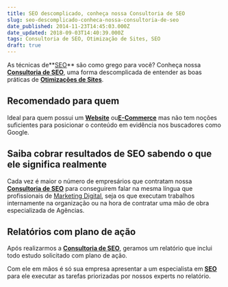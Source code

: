 ```yaml
---
title: SEO descomplicado, conheça nossa Consultoria de SEO
slug: seo-descomplicado-conheca-nossa-consultoria-de-seo
date_published: 2014-11-23T14:45:03.000Z
date_updated: 2018-09-03T14:40:39.000Z
tags: Consultoria de SEO, Otimização de Sites, SEO
draft: true
---
```


As técnicas de**[SEO](https://blog.inoweb.com.br/otimizacao-de-sites-seo)** são como grego para você? Conheça nossa **[Consultoria de SEO](https://blog.inoweb.com.br/consultoria-de-seo)**, uma forma descomplicada de entender as boas práticas de **[Otimizações de Sites](https://blog.inoweb.com.br/otimizacao-de-sites-seo)**.

## Recomendado para quem

Ideal para quem possui um **[Website](https://blog.inoweb.com.br/criacao-de-sites)** ou[**E-Commerce**](https://blog.inoweb.com.br/criacao-de-loja-virtual) mas não tem noções suficientes para posicionar o conteúdo em evidência nos buscadores como Google.

## Saiba cobrar resultados de SEO sabendo o que ele significa realmente

Cada vez é maior o número de empresários que contratam nossa **[Consultoria de SEO](https://blog.inoweb.com.br/consultoria-de-seo)** para conseguirem falar na mesma língua que profissionais de [Marketing Digital](https://blog.inoweb.com.br/marketing-digital), seja os que executam trabalhos internamente na organização ou na hora de contratar uma mão de obra especializada de Agências.

## Relatórios com plano de ação

Após realizarmos a **[Consultoria de SEO](https://blog.inoweb.com.br/consultoria-de-seo)**, geramos um relatório que inclui todo estudo solicitado com plano de ação.

Com ele em mãos é só sua empresa apresentar a um especialista em **[SEO](https://blog.inoweb.com.br/otimizacao-de-sites-seo)** para ele executar as tarefas priorizadas por nossos experts no relatório.

